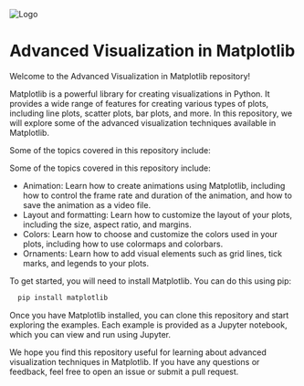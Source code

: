 
![Logo](https://i.stack.imgur.com/nx3LA.gif)

# Advanced Visualization in Matplotlib
Welcome to the Advanced Visualization in Matplotlib repository!

Matplotlib is a powerful library for creating visualizations in Python. It provides a wide range of features for creating various types of plots, including line plots, scatter plots, bar plots, and more. In this repository, we will explore some of the advanced visualization techniques available in Matplotlib.

Some of the topics covered in this repository include:

Some of the topics covered in this repository include:

- Animation: Learn how to create animations using Matplotlib, including how to control the frame rate and duration of the animation, and how to save the animation as a video file.
- Layout and formatting: Learn how to customize the layout of your plots, including the size, aspect ratio, and margins.
- Colors: Learn how to choose and customize the colors used in your plots, including how to use colormaps and colorbars.
- Ornaments: Learn how to add visual elements such as grid lines, tick marks, and legends to your plots.

To get started, you will need to install Matplotlib. You can do this using pip:



```bash
  pip install matplotlib
```


Once you have Matplotlib installed, you can clone this repository and start exploring the examples. Each example is provided as a Jupyter notebook, which you can view and run using Jupyter.

We hope you find this repository useful for learning about advanced visualization techniques in Matplotlib. If you have any questions or feedback, feel free to open an issue or submit a pull request.
